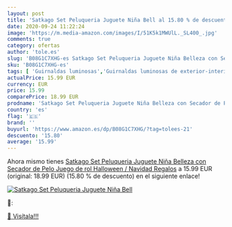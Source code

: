 ```yaml
---
layout: post
title: 'Satkago Set Peluqueria Juguete Niña Bell al 15.80 % de descuento'
date: 2020-09-24 11:22:24
image: 'https://m.media-amazon.com/images/I/51K5k1MWUlL._SL400_.jpg'
comments: true
category: ofertas
author: 'tole.es'
slug: 'B08G1C7XHG-es Satkago Set Peluqueria Juguete Niña Belleza con Secador de...'
sku: 'B08G1C7XHG-es'
tags: [ 'Guirnaldas luminosas','Guirnaldas luminosas de exterior-interior','Guirnaldas luminosas de interior','Iluminación','navidad', ]
actualPrice: 15.99 EUR
currency: EUR
price: 15.99
comparePrice: 18.99 EUR
prodname: 'Satkago Set Peluqueria Juguete Niña Belleza con Secador de Pelo Juego de rol  Halloween / Navidad Regalos'
country: 'es'
flag: '🇪🇸'
brand: ''
buyurl: 'https://www.amazon.es/dp/B08G1C7XHG/?tag=tolees-21'
descuento: '15.80'
average: '15.99'
---
```


Ahora mismo tienes [Satkago Set Peluqueria Juguete Niña Belleza con Secador de Pelo Juego de rol  Halloween / Navidad Regalos](https://www.amazon.es/dp/B08G1C7XHG/?tag=tolees-21) a 15.99 EUR (original: 18.99 EUR) (15.80 %  de descuento) en el siguiente enlace!

[![Satkago Set Peluqueria Juguete Niña Bell](https://m.media-amazon.com/images/I/51K5k1MWUlL._SL400_.jpg)](https://www.amazon.es/dp/B08G1C7XHG/?tag=tolees-21)

🔎:


[🛒 Visítala!!!](https://www.amazon.es/dp/B08G1C7XHG/?tag=tolees-21)
